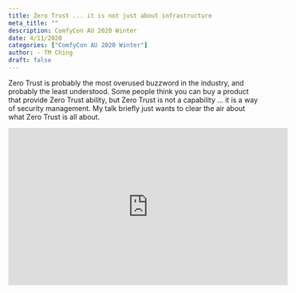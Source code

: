 ```yaml
---
title: Zero Trust ... it is not just about infrastructure
meta_title: ""
description: ComfyCon AU 2020 Winter
date: 4/11/2020
categories: ["ComfyCon AU 2020 Winter"]
author: - TM Ching
draft: false
---
```

Zero Trust is probably the most overused buzzword in the industry, and probably the least understood. Some people think you can buy a product that provide Zero Trust ability, but Zero Trust is not a capability ... it is a way of security management. My talk briefly just wants to clear the air about what Zero Trust is all about.

<iframe width="560" height="315" src="https://www.youtube.com/embed/Yg_EKCF0ps4?si=6HVrg8KoeXBPP1YG" title="YouTube video player" frameborder="0" allow="accelerometer; autoplay; clipboard-write; encrypted-media; gyroscope; picture-in-picture; web-share" allowfullscreen></iframe>